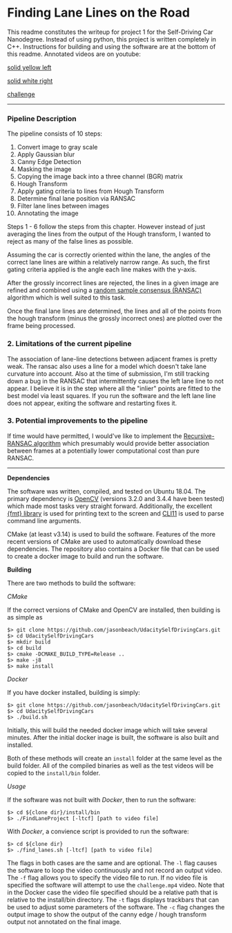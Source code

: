 # **Finding Lane Lines on the Road** 

This readme constitutes the writeup for project 1 for the Self-Driving Car Nanodegree.  Instead of using python, this project is written completely in C++. Instructions for building and using the software are at the bottom of this readme.  Annotated videos are on youtube:

[solid yellow left](https://youtu.be/5WLFWHbFqOU)

[solid white right](https://youtu.be/RU8oR3AAHhQ)

[challenge](https://youtu.be/cG-0g2MvilQ)

---

### Pipeline Description

The pipeline consists of 10 steps:
1. Convert image to gray scale
2. Apply Gaussian blur
3. Canny Edge Detection
4. Masking the image
5. Copying the image back into a three channel (BGR) matrix
6. Hough Transform
7. Apply gating criteria to lines from Hough Transform
8. Determine final lane position via RANSAC
9. Filter lane lines between images
10. Annotating the image

Steps 1 - 6 follow the steps from this chapter.  However instead of just averaging the lines from the output of the Hough transform, I wanted to reject as many of the false lines as possible. 

Assuming the car is correctly oriented within the lane, the angles of the correct lane lines are within a relatively narrow range. As such, the first gating criteria applied is the angle each line makes with the y-axis.  

After the grossly incorrect lines are rejected, the lines in a given image are refined and combined using a [random sample consensus (RANSAC)](https://en.wikipedia.org/wiki/Random_sample_consensus) algorithm which is well suited to this task.


Once the final lane lines are determined, the lines and all of the points from the hough transform (minus the grossly incorrect ones) are plotted over the frame being processed.


### 2. Limitations of the current pipeline

The association of lane-line detections between adjacent frames is pretty weak. The ransac also uses a line for a model which doesn't take lane curvature into account. Also at the time of submission, I'm still tracking down a bug in the RANSAC that intermittently causes the left lane line to not appear. I believe it is in the step where all the "inlier" points are fitted to the best model via least squares.  If you run the software and the left lane line does not appear, exiting the software and restarting fixes it.  

### 3. Potential improvements to the pipeline

If time would have permitted, I would've like to implement the [Recursive-RANSAC algorithm](https://scholarsarchive.byu.edu/cgi/viewcontent.cgi?article=5194&context=etd) which presumably would provide better association between frames at a potentially lower computational cost than pure RANSAC.  


---
**Dependencies**

The software was written, compiled, and tested on Ubuntu 18.04. The primary dependency is [OpenCV](https://opencv.org/) (versions 3.2.0 and 3.4.4 have been tested) which made most tasks very straight forward. Additionally, the excellent [{fmt} library](https://github.com/fmtlib/fmt) is used for printing text to the screen and [CLI11](https://github.com/CLIUtils/CLI11) is used to parse command line arguments.  

CMake (at least v3.14) is used to build the software. Features of the more recent versions of CMake are used to automatically download these dependencies.  The repository also contains a Docker file that can be used to create a docker image to build and run the software.   

**Building** 

There are two methods to build the software:

_CMake_

If the correct versions of CMake and OpenCV are installed, then building is as simple as 

```
$> git clone https://github.com/jasonbeach/UdacitySelfDrivingCars.git
$> cd UdacitySelfDrivingCars
$> mkdir build
$> cd build
$> cmake -DCMAKE_BUILD_TYPE=Release ..
$> make -j8
$> make install
```
_Docker_

If you have docker installed, building is simply:
```
$> git clone https://github.com/jasonbeach/UdacitySelfDrivingCars.git
$> cd UdacitySelfDrivingCars
$> ./build.sh
```
Initially, this will build the needed docker image which will take several minutes. After the initial docker inage is built, the software is also built and installed. 

Both of these methods will create an `install` folder at the same level as the build folder. All of the compiled binaries as well as the test videos will be copied to the `install/bin` folder. 

_Usage_

If the software was not built with _Docker_, then to run the software:
```
$> cd ${clone dir}/install/bin
$> ./FindLaneProject [-ltcf] [path to video file]
```

With _Docker_, a convience script is provided to run the software:
```
$> cd ${clone dir}
$> ./find_lanes.sh [-ltcf] [path to video file]
```
The flags in both cases are the same and are optional. The `-l` flag causes the software to loop the video continuously and not record an output video.  The `-f` flag allows you to specify the video file to run.  If no video file is specified the software will attempt to use the `challenge.mp4` video. Note that in the Docker case the video file specified should be a relative path that is relative to the install/bin directory. The `-t` flags displays trackbars that can be used to adjust some parameters of the software. The `-c` flag changes the output image to show the output of the canny edge / hough transform output not annotated on the final image.
